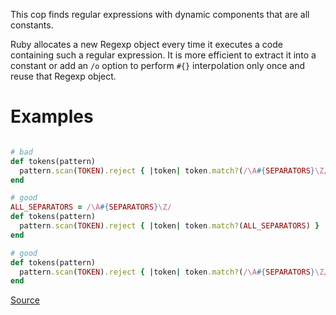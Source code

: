 
This cop finds regular expressions with dynamic components that are all constants.

Ruby allocates a new Regexp object every time it executes a code containing such
a regular expression. It is more efficient to extract it into a constant
or add an `/o` option to perform `#{}` interpolation only once and reuse that
Regexp object.

# Examples

```ruby

# bad
def tokens(pattern)
  pattern.scan(TOKEN).reject { |token| token.match?(/\A#{SEPARATORS}\Z/) }
end

# good
ALL_SEPARATORS = /\A#{SEPARATORS}\Z/
def tokens(pattern)
  pattern.scan(TOKEN).reject { |token| token.match?(ALL_SEPARATORS) }
end

# good
def tokens(pattern)
  pattern.scan(TOKEN).reject { |token| token.match?(/\A#{SEPARATORS}\Z/o) }
end
```

[Source](http://www.rubydoc.info/gems/rubocop/RuboCop/Cop/Performance/ConstantRegexp)